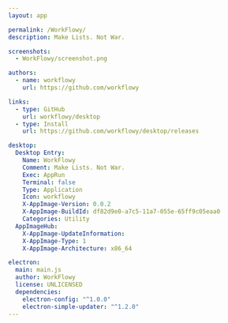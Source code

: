 ```yaml
---
layout: app

permalink: /WorkFlowy/
description: Make Lists. Not War.

screenshots:
  - WorkFlowy/screenshot.png

authors:
  - name: workflowy
    url: https://github.com/workflowy

links:
  - type: GitHub
    url: workflowy/desktop
  - type: Install
    url: https://github.com/workflowy/desktop/releases

desktop:
  Desktop Entry:
    Name: WorkFlowy
    Comment: Make Lists. Not War.
    Exec: AppRun
    Terminal: false
    Type: Application
    Icon: workflowy
    X-AppImage-Version: 0.0.2
    X-AppImage-BuildId: df82d9e0-a7c5-11a7-055e-65ff9c05eaa0
    Categories: Utility
  AppImageHub:
    X-AppImage-UpdateInformation: 
    X-AppImage-Type: 1
    X-AppImage-Architecture: x86_64

electron:
  main: main.js
  author: WorkFlowy
  license: UNLICENSED
  dependencies:
    electron-config: "^1.0.0"
    electron-simple-updater: "^1.2.0"
---
```

